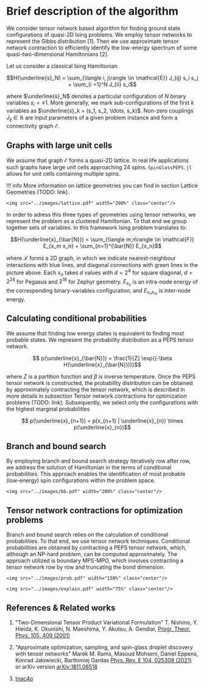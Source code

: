 # Brief description of the algorithm
We consider tensor network based algorithm for finding ground state configurations of quasi-2D Ising problems. We employ tensor networks to represent the Gibbs distribution [1]. Then we use approximate tensor network contraction to efficiently identify the low-energy spectrum of some quasi-two-dimensional Hamiltonians [2].

Let us consider a classical Ising Hamiltonian
```math
H(\underline{s}_N) =  \sum_{\langle i, j\rangle \in \mathcal{E}} J_{ij} s_i s_j + \sum_{i =1}^N J_{ii} s_i
```
where $\underline{s}_N$ denotes a particular configuration of $N$ binary variables $s_i=\pm 1$. More generally, we  mark sub-configurations of the first $k$ variables as $\underline{s}_k = (s_1, s_2, \ldots, s_k)$. Non-zero couplings $J_{ij} \in \mathbb{R}$ are input parameters of a given problem instance and form a connectivity graph $\mathcal{E}$.

## Graphs with large unit cells
We assume that graph $\mathcal{E}$ forms a quasi-2D lattice. In real life applications such graphs have large unit cells approaching 24 spins. `SpinGlassPEPS.jl` allows for unit cells containing multiple spins. 

!!! info
    More information on lattice geometries you can find in section Lattice Geometries (TODO: link).

```@raw html
<img src="../images/lattice.pdf" width="200%" class="center"/>
```
In order to adress this three types of geometries using tensor networks, we represent the problem as a clustered Hamiltonian. To that end we group together sets of variables. In this framework Ising problem translates to:
```math
H(\underline{x}_{\bar{N}}) = \sum_{\langle m,n\rangle \in \mathcal{F}} E_{x_m x_n} + \sum_{n=1}^{\bar{N}} E_{x_n}
```
where $\mathcal{F}$ forms a 2D graph, in which we indicate nearest-neighbour interactions with blue lines, and diagonal connections with green lines in the picture above.
Each $x_n$ takes $d$ values with  $d=2^4$ for square diagonal, $d=2^{24}$ for Pegasus and $2^{16}$ for Zephyr geometry. 
$E_{x_n}$ is an intra-node energy of the corresponding binary-variables configuration, and $E_{x_n x_m}$ is inter-node energy.

## Calculating conditional probabilities
We assume that finding low energy states is equivalent to finding most probable states.
We represent the probability distribution as a PEPS tensor network.
```math
    p(\underline{x}_{\bar{N}}) = \frac{1}{Z} \exp{(-\beta H(\underline{x}_{\bar{N}}))}
```
where $Z$ is a partition function and $\beta$ is inverse temperature. Once the PEPS tensor network is constructed, the probability distribution can be obtained by approximately contracting the tensor network, which is described in more details in subsection Tensor network contractions for optimization problems (TODO: link).
Subsequently, we select only the configurations with the highest marginal probabilities
```math
    p(\underline{x}_{n+1}) = p(x_{n+1} | \underline{x}_{n}) \times p(\underline{x}_{n})
```

## Branch and bound search
By employing branch and bound search strategy iteratively row after row, we address the solution of Hamiltonian in the terms of conditional probabilities. This approach enables the identification of most probable (low-energy) spin configurations within the problem space. 

```@raw html
<img src="../images/bb.pdf" width="200%" class="center"/>
```

## Tensor network contractions for optimization problems
Branch and bound search relies on the calculation of conditional probabilities. To that end, we use tensor network techniques. Conditional probabilities are obtained by contracting a PEPS tensor network, which, although an NP-hard problem, can be computed approximately. The approach utilized is boundary MPS-MPO, which involves contracting a tensor network row by row and truncating the bond dimension.

```@raw html
<img src="../images/prob.pdf" width="150%" class="center"/>
```
```@raw html
<img src="../images/explain.pdf" width="75%" class="center"/>
```

## References & Related works

1. "Two-Dimensional Tensor Product Variational Formulation" T. Nishino, Y. Hieida, K. Okunishi, N. Maeshima, Y. Akutsu, A. Gendiar, [Progr. Theor. Phys. 105, 409 (2001)](https://academic.oup.com/ptp/article/105/3/409/1834124)

2. "Approximate optimization, sampling, and spin-glass droplet discovery with tensor networks" Marek M. Rams, Masoud Mohseni, Daniel Eppens, Konrad Jałowiecki, Bartłomiej Gardas [Phys. Rev. E 104, 025308 (2021)](https://journals.aps.org/pre/abstract/10.1103/PhysRevE.104.025308) or arXiv version [arXiv:1811.06518](https://arxiv.org/abs/1811.06518)

3. [tnac4o](https://github.com/marekrams/tnac4o/tree/master)